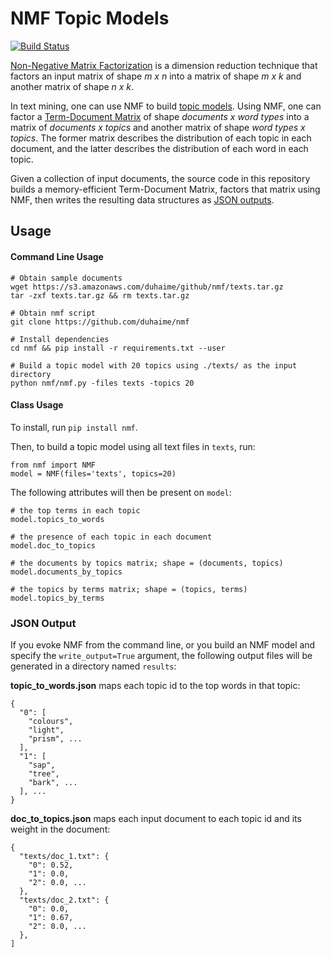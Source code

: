 # NMF Topic Models

[![Build Status](https://travis-ci.org/duhaime/nmf.svg?branch=master)](https://travis-ci.org/duhaime/nmf)

[Non-Negative Matrix Factorization](https://en.wikipedia.org/wiki/Non-negative_matrix_factorization) is a dimension reduction technique that factors an input matrix of shape *m x n* into a matrix of shape *m x k* and another matrix of shape *n x k*.

In text mining, one can use NMF to build [topic models](https://en.wikipedia.org/wiki/Topic_model). Using NMF, one can factor a [Term-Document Matrix](https://en.wikipedia.org/wiki/Document-term_matrix) of shape *documents x word types* into a matrix of *documents x topics* and another matrix of shape *word types x topics*. The former matrix describes the distribution of each topic in each document, and the latter describes the distribution of each word in each topic.

Given a collection of input documents, the source code in this repository builds a memory-efficient Term-Document Matrix, factors that matrix using NMF, then writes the resulting data structures as [JSON outputs](#ouput-data-json).

## Usage

#### Command Line Usage

```
# Obtain sample documents
wget https://s3.amazonaws.com/duhaime/github/nmf/texts.tar.gz
tar -zxf texts.tar.gz && rm texts.tar.gz

# Obtain nmf script
git clone https://github.com/duhaime/nmf

# Install dependencies
cd nmf && pip install -r requirements.txt --user

# Build a topic model with 20 topics using ./texts/ as the input directory
python nmf/nmf.py -files texts -topics 20
```

#### Class Usage

To install, run `pip install nmf`.

Then, to build a topic model using all text files in `texts`, run:

```
from nmf import NMF
model = NMF(files='texts', topics=20)
```

The following attributes will then be present on `model`:

```
# the top terms in each topic
model.topics_to_words

# the presence of each topic in each document
model.doc_to_topics

# the documents by topics matrix; shape = (documents, topics)
model.documents_by_topics

# the topics by terms matrix; shape = (topics, terms)
model.topics_by_terms
```

### JSON Output

If you evoke NMF from the command line, or you build an NMF model and specify the `write_output=True` argument, the following output files will be generated in a directory named `results`:

**topic_to_words.json** maps each topic id to the top words in that topic:

```
{
  "0": [
    "colours",
    "light",
    "prism", ...
  ],
  "1": [
    "sap",
    "tree",
    "bark", ...
  ], ...
}
```

**doc_to_topics.json** maps each input document to each topic id and its weight in the document:

```
{
  "texts/doc_1.txt": {
    "0": 0.52,
    "1": 0.0,
    "2": 0.0, ...
  },
  "texts/doc_2.txt": {
    "0": 0.0,
    "1": 0.67,
    "2": 0.0, ...
  },
]
```